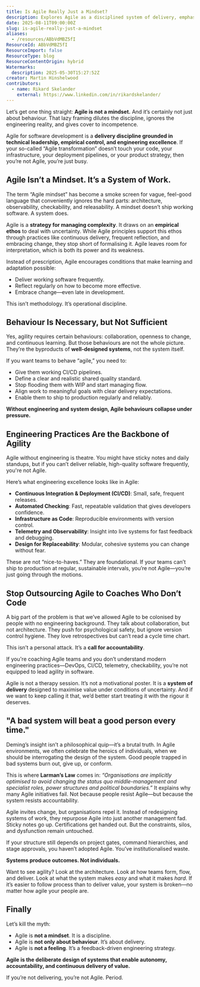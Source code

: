 ```yaml
---
title: Is Agile Really Just a Mindset?
description: Explores Agile as a disciplined system of delivery, emphasizing engineering excellence, CI/CD, observability, and system design over mindset or behaviour alone.
date: 2025-08-11T09:00:00Z
slug: is-agile-really-just-a-mindset
aliases:
  - /resources/ABbVdMBZ5fI
ResourceId: ABbVdMBZ5fI
ResourceImport: false
ResourceType: blog
ResourceContentOrigin: hybrid
Watermarks:
  description: 2025-05-30T15:27:52Z
creator: Martin Hinshelwood
contributors:
  - name: Rikard Skelander
    external: https://www.linkedin.com/in/rikardskelander/
---
```


Let’s get one thing straight: **Agile is not a mindset.** And it’s certainly not just about behaviour. That lazy framing dilutes the discipline, ignores the engineering reality, and gives cover to incompetence.

Agile for software development is a **delivery discipline grounded in technical leadership, empirical control, and engineering excellence**. If your so-called “Agile transformation” doesn’t touch your code, your infrastructure, your deployment pipelines, or your product strategy, then you’re not Agile, you’re just busy.

## Agile Isn’t a Mindset. It’s a System of Work.

The term “Agile mindset” has become a smoke screen for vague, feel-good language that conveniently ignores the hard parts: architecture, observability, checkability, and releasability. A mindset doesn’t ship working software. A system does.

Agile is a **strategy for managing complexity**. It draws on an **empirical ethos** to deal with uncertainty. While Agile principles support this ethos through practices like continuous delivery, frequent reflection, and embracing change, they stop short of formalising it. Agile leaves room for interpretation, which is both its power and its weakness.

Instead of prescription, Agile encourages conditions that make learning and adaptation possible:

- Deliver working software frequently.
- Reflect regularly on how to become more effective.
- Embrace change—even late in development.

This isn’t methodology. It’s operational discipline.

## Behaviour Is Necessary, but Not Sufficient

Yes, agility requires certain behaviours: collaboration, openness to change, and continuous learning. But those behaviours are not the whole picture. They’re the byproducts of **well-designed systems**, not the system itself.

If you want teams to behave “agile,” you need to:

- Give them working CI/CD pipelines.
- Define a clear and realistic shared quality standard.
- Stop flooding them with WIP and start managing flow.
- Align work to meaningful goals with clear delivery expectations.
- Enable them to ship to production regularly and reliably.

**Without engineering and system design, Agile behaviours collapse under pressure.**

## Engineering Practices Are the Backbone of Agility

Agile without engineering is theatre. You might have sticky notes and daily standups, but if you can’t deliver reliable, high-quality software frequently, you're not Agile.

Here’s what engineering excellence looks like in Agile:

- **Continuous Integration & Deployment (CI/CD)**: Small, safe, frequent releases.
- **Automated Checking**: Fast, repeatable validation that gives developers confidence.
- **Infrastructure as Code**: Reproducible environments with version control.
- **Telemetry and Observability**: Insight into live systems for fast feedback and debugging.
- **Design for Replaceability**: Modular, cohesive systems you can change without fear.

These are not “nice-to-haves.” They are foundational. If your teams can’t ship to production at regular, sustainable intervals, you’re not Agile—you’re just going through the motions.

## Stop Outsourcing Agile to Coaches Who Don’t Code

A big part of the problem is that we’ve allowed Agile to be colonised by people with no engineering background. They talk about collaboration, but not architecture. They push for psychological safety, but ignore version control hygiene. They love retrospectives but can’t read a cycle time chart.

This isn’t a personal attack. It’s a **call for accountability**.

If you're coaching Agile teams and you don’t understand modern engineering practices—DevOps, CI/CD, telemetry, checkability, you’re not equipped to lead agility in software.

Agile is not a therapy session. It’s not a motivational poster. It is a **system of delivery** designed to maximise value under conditions of uncertainty. And if we want to keep calling it that, we’d better start treating it with the rigour it deserves.

## "A bad system will beat a good person every time."

Deming’s insight isn’t a philosophical quip—it’s a brutal truth. In Agile environments, we often celebrate the heroics of individuals, when we should be interrogating the design of the system. Good people trapped in bad systems burn out, give up, or conform.

This is where **Larman’s Law** comes in: _“Organisations are implicitly optimised to avoid changing the status quo middle-management and specialist roles, power structures and political boundaries.”_ It explains why many Agile initiatives fail. Not because people resist Agile—but because the system resists accountability.

Agile invites change, but organisations repel it. Instead of redesigning systems of work, they repurpose Agile into just another management fad. Sticky notes go up. Certifications get handed out. But the constraints, silos, and dysfunction remain untouched.

If your structure still depends on project gates, command hierarchies, and stage approvals, you haven’t adopted Agile. You’ve institutionalised waste.

**Systems produce outcomes. Not individuals.**

Want to see agility? Look at the architecture. Look at how teams form, flow, and deliver. Look at what the system makes _easy_ and what it makes _hard_. If it’s easier to follow process than to deliver value, your system is broken—no matter how agile your people are.

## Finally

Let’s kill the myth:

- Agile is **not a mindset**. It is a discipline.
- Agile is **not only about behaviour**. It’s about delivery.
- Agile is **not a feeling**. It’s a feedback-driven engineering strategy.

**Agile is the deliberate design of systems that enable autonomy, accountability, and continuous delivery of value.**

If you’re not delivering, you’re not Agile. Period.
